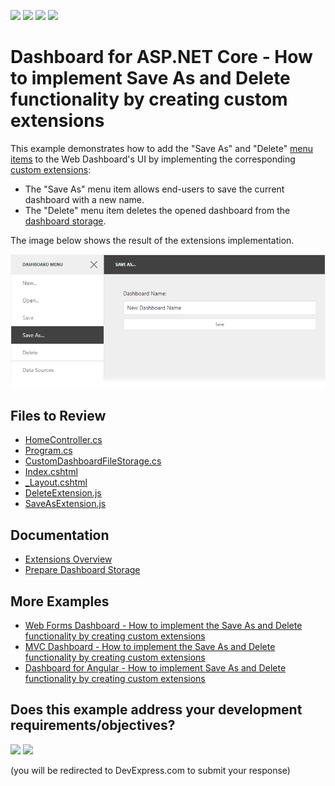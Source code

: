 <!-- default badges list -->
![](https://img.shields.io/endpoint?url=https://codecentral.devexpress.com/api/v1/VersionRange/128576992/24.2.1%2B)
[![](https://img.shields.io/badge/Open_in_DevExpress_Support_Center-FF7200?style=flat-square&logo=DevExpress&logoColor=white)](https://supportcenter.devexpress.com/ticket/details/T601084)
[![](https://img.shields.io/badge/📖_How_to_use_DevExpress_Examples-e9f6fc?style=flat-square)](https://docs.devexpress.com/GeneralInformation/403183)
[![](https://img.shields.io/badge/💬_Leave_Feedback-feecdd?style=flat-square)](#does-this-example-address-your-development-requirementsobjectives)
<!-- default badges end -->

# Dashboard for ASP.NET Core - How to implement Save As and Delete functionality by creating custom extensions

This example demonstrates how to add the "Save As" and "Delete" [menu items](https://docs.devexpress.com/Dashboard/117444) to the Web Dashboard's UI by implementing the corresponding [custom extensions](https://docs.devexpress.com/Dashboard/117543):

* The "Save As" menu item allows end-users to save the current dashboard with a new name.
* The "Delete" menu item deletes the opened dashboard from the [dashboard storage](https://docs.devexpress.com/Dashboard/116299).

The image below shows the result of the extensions implementation.

![](readme.png)

## Files to Review

* [HomeController.cs](./CS/AspNetCoreDashboard/Controllers/HomeController.cs)
* [Program.cs](./CS/AspNetCoreDashboard/Program.cs)
* [CustomDashboardFileStorage.cs](./CS/AspNetCoreDashboard/Storages/CustomDashboardFileStorage.cs)
* [Index.cshtml](./CS/AspNetCoreDashboard/Pages/Index.cshtml)
* [_Layout.cshtml](./CS/AspNetCoreDashboard/Pages/_Layout.cshtml#L19-L23)
* [DeleteExtension.js](./CS/AspNetCoreDashboard/wwwroot/js/DeleteExtension.js)
* [SaveAsExtension.js](./CS/AspNetCoreDashboard/wwwroot/js/SaveAsExtension.js)

## Documentation

- [Extensions Overview](https://docs.devexpress.com/Dashboard/117543/web-dashboard/ui-elements-and-customization/extensions-overview)
- [Prepare Dashboard Storage](https://docs.devexpress.com/Dashboard/116299/web-dashboard/aspnet-web-forms-dashboard-control/prepare-dashboard-storage)

## More Examples

- [Web Forms Dashboard - How to implement the Save As and Delete functionality by creating custom extensions](https://github.com/DevExpress-Examples/web-dashboard-how-to-implement-save-as-and-delete-by-creating-custom-extensions-t466761)
- [MVC Dashboard - How to implement the Save As and Delete functionality by creating custom extensions](https://github.com/DevExpress-Examples/mvc-dashboard-how-to-define-extensions-providing-the-save-as-and-delete-functionality-t504201)
- [Dashboard for Angular - How to implement Save As and Delete functionality by creating custom extensions](https://github.com/DevExpress-Examples/DashboardCoreAngularSaveAsExtension)
<!-- feedback -->
## Does this example address your development requirements/objectives?

[<img src="https://www.devexpress.com/support/examples/i/yes-button.svg"/>](https://www.devexpress.com/support/examples/survey.xml?utm_source=github&utm_campaign=asp-net-core-dashboard-implement-save-as-and-delete-custom-extensions&~~~was_helpful=yes) [<img src="https://www.devexpress.com/support/examples/i/no-button.svg"/>](https://www.devexpress.com/support/examples/survey.xml?utm_source=github&utm_campaign=asp-net-core-dashboard-implement-save-as-and-delete-custom-extensions&~~~was_helpful=no)

(you will be redirected to DevExpress.com to submit your response)
<!-- feedback end -->
